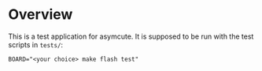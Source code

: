 # Overview

This is a test application for asymcute. It is supposed to be run with the test
scripts in `tests/`:

```
BOARD="<your choice> make flash test"
```
